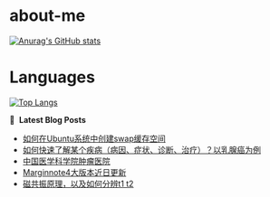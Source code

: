 # about-me
[![Anurag's GitHub stats](https://github-readme-stats.vercel.app/api?username=whitewatercn)](https://github.com/anuraghazra/github-readme-stats)

# Languages
[![Top Langs](https://github-readme-stats.vercel.app/api/top-langs/?username=whitewatercn)](https://github.com/anuraghazra/github-readme-stats)

📕 &nbsp;**Latest Blog Posts**
<!-- BLOG-POST-LIST:START -->
- [如何在Ubuntu系统中创建swap缓存空间](https://forum.beginner.center/t/topic/1080/1)
- [如何快速了解某个疾病（病因、症状、诊断、治疗）？以乳腺癌为例](https://forum.beginner.center/t/topic/1078/1)
- [中国医学科学院肿瘤医院](https://forum.beginner.center/t/topic/1071/1)
- [Marginnote4大版本近日更新](https://forum.beginner.center/t/topic/1018/1)
- [磁共振原理，以及如何分辨t1 t2](https://forum.beginner.center/t/topic/1015/1)
<!-- BLOG-POST-LIST:END -->
